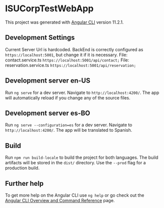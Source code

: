 # ISUCorpTestWebApp

This project was generated with [Angular CLI](https://github.com/angular/angular-cli) version 11.2.1.

## Development Settings
Current Server Url is hardcoded. BackEnd is correctly configured as `https://localhost:5001`, but change it if it is necessary.
File: contact.service.ts `https://localhost:5001/api/contact;`
File: reservation.service.ts `https://localhost:5001/api/reservation;`
  
## Development server en-US

Run `ng serve` for a dev server. Navigate to `http://localhost:4200/`. The app will automatically reload if you change any of the source files.

## Development server es-BO

Run `ng serve --configuration=es` for a dev server. Navigate to `http://localhost:4200/`. The app will be translated to Spanish.


## Build

Run `npm run build-locale` to build the project for both languages. The build artifacts will be stored in the `dist/` directory. Use the `--prod` flag for a production build.


## Further help

To get more help on the Angular CLI use `ng help` or go check out the [Angular CLI Overview and Command Reference](https://angular.io/cli) page.
